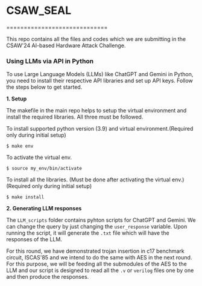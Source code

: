 # CSAW_SEAL
=============================

This repo contains all the files and codes which we are submitting in the CSAW'24 AI-based Hardware Attack Challenge.

###  Using LLMs via API in Python

To use Large Language Models (LLMs) like ChatGPT and Gemini in Python, you need to install their respective API libraries and set up API keys. Follow the steps below to get started.

**1. Setup**

The makefile in the main repo helps to setup the virtual environment and install the required libraries. All three must be followed.

To install supported python version (3.9) and virtual environment.(Required only during initial setup)

    $ make env

To activate the virtual env.

    $ source my_env/bin/activate
    
To install all the libraries. (Must be done after activating the virtual env.)(Required only during initial setup)

    $ make install

**2. Generating LLM responses**

The `LLM_scripts` folder contains pyhton scripts for ChatGPT and Gemini. We can change the query by just changing the `user_response` variable. Upon running the script, it will generate the `.txt` file which will have the responses of the LLM. 

For this round, we have demonstrated trojan insertion in c17 benchmark circuit, ISCAS'85 and we intend to do the same with AES in the next round. For this purpose, we will be feeding all the submodules of the AES to the LLM and our script is designed to read all the `.v` or `verilog` files one by one and then produce the responses.
